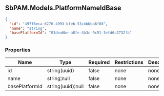 
<h2 id="tocS_SbPAM.Models.PlatformNameIdBase">SbPAM.Models.PlatformNameIdBase</h2>

<a id="schemasbpam.models.platformnameidbase"></a>
<a id="schema_SbPAM.Models.PlatformNameIdBase"></a>
<a id="tocSsbpam.models.platformnameidbase"></a>
<a id="tocssbpam.models.platformnameidbase"></a>

```json
{
  "id": "497f6eca-6276-4993-bfeb-53cbbbba6f08",
  "name": "string",
  "basePlatformId": "01dea6be-a8fe-4b3c-9c51-3efd6a2732fb"
}

```

### Properties

|Name|Type|Required|Restrictions|Description|
|---|---|---|---|---|
|id|string(uuid)|false|none|none|
|name|string¦null|false|none|none|
|basePlatformId|string(uuid)¦null|false|none|none|


